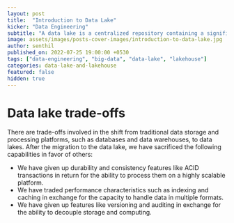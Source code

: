 ```yaml
---
layout: post
title:  "Introduction to Data Lake"
kicker: "Data Engineering"
subtitle: "A data lake is a centralized repository containing a significant amount of data from several sources in a more flexible natural or raw format for analytical usage."
image: assets/images/posts-cover-images/introduction-to-data-lake.jpg
author: senthil
published_on: 2022-07-25 19:00:00 +0530
tags: ["data-engineering", "big-data", "data-lake", "lakehouse"]
categories: data-lake-and-lakehouse
featured: false
hidden: true
---
```


# Data lake trade-offs
There are trade-offs involved in the shift from traditional data storage and processing platforms, such as databases and data warehouses, to data lakes. After the migration to the data lake, we have sacrificed the following capabilities in favor of others:
- We have given up durability and consistency features like ACID transactions in return for the ability to process them on a highly scalable platform.
- We have traded performance characteristics such as indexing and caching in exchange for the capacity to handle data in multiple formats.
- We have given up features like versioning and auditing in exchange for the ability to decouple storage and computing.